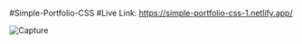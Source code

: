#Simple-Portfolio-CSS
#Live Link:
https://simple-portfolio-css-1.netlify.app/

![Capture](https://github.com/Rahat848/Simple-Portfolio-CSS/assets/136954767/4e2b80d3-d33d-43e8-8b44-685c9ec7deed)
